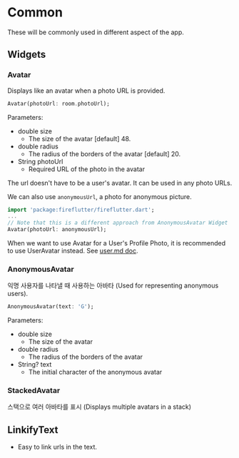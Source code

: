 # Common

These will be commonly used in different aspect of the app.

## Widgets

### Avatar

Displays like an avatar when a photo URL is provided.

```dart
Avatar(photoUrl: room.photoUrl);
```

Parameters:

- double size
  - The size of the avatar [default] 48.
- double radius
  - The radius of the borders of the avatar [default] 20.
- String photoUrl
  - Required URL of the photo in the avatar

The url doesn't have to be a user's avatar. It can be used in any photo URLs.

We can also use `anonymousUrl`, a photo for anonymous picture.

```dart
import 'package:fireflutter/fireflutter.dart';
...
// Note that this is a different approach from AnonymousAvatar Widget
Avatar(photoUrl: anonymousUrl);
```

When we want to use Avatar for a User's Profile Photo, it is recommended to use UserAvatar instead. See [user.md doc](user.md).

### AnonymousAvatar

익명 사용자를 나타낼 때 사용하는 아바타 (Used for representing anonymous users).

```dart
AnonymousAvatar(text: 'G');
```

Parameters:

- double size
  - The size of the avatar
- double radius
  - The radius of the borders of the avatar
- String? text
  - The initial character of the anonymous avatar

### StackedAvatar

스택으로 여러 아바타를 표시 (Displays multiple avatars in a stack)

<!-- TODO Example -->

## LinkifyText

- Easy to link urls in the text.

<!-- TODO Example -->
